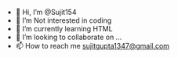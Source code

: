 - 👋 Hi, I’m @Sujit154
- 👀 I’m Not interested in  coding
- 🌱 I’m currently learning HTML
- 💞️ I’m looking to collaborate on ...
- 📫 How to reach me sujitgupta1347@gmail.com

<!---
Sujit154/Sujit154 is a ✨ special ✨ repository because its `README.md` (this file) appears on your GitHub profile.
You can click the Preview link to take a look at your changes.
--->
